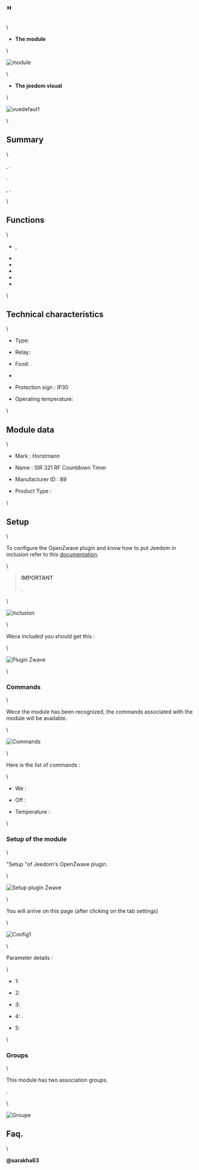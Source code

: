 " 
======================

\

-   **The module**

\

![module](images/secure.sir321/module.jpg)

\

-   **The jeedom visual**

\

![vuedefaut1](images/secure.sir321/vuedefaut1.jpg)

\

Summary 
------

\




,
.



.

,
.

\

Functions 
---------

\

-   ,
    

-   

-   

-   

-   

-   

\

Technical characteristics 
---------------------------

\

-   Type: 

-   Relay: 
    

-   Food: 

-   

-   Protection sign : IP30

-   Operating temperature: 

\

Module data 
-----------------

\

-   Mark : Horstmann

-   Name : SIR 321 RF Countdown Timer

-   Manufacturer ID : 89

-   Product Type : 
    

\

Setup 
-------------

\

To configure the OpenZwave plugin and know how to put Jeedom in
inclusion refer to this
[documentation](https://jeedom.fr/doc/documentation/plugins/openzwave/en_US/openzwave.html).

\

> **IMPORTANT**
>
> 
> 
> .

\

![inclusion](images/secure.sir321/inclusion.jpg)

\

Wece included you should get this :

\

![Plugin Zwave](images/secure.sir321/information.jpg)

\

### Commands 

\

Wece the module has been recognized, the commands associated with the module will be
available.

\

![Commands](images/secure.sir321/commandes.jpg)

\

Here is the list of commands :

\

-   We : 

-   Off : 

-   Temperature : 
    

\

### Setup of the module 

\


"Setup "of Jeedom's OpenZwave plugin.

\

![Setup plugin Zwave](images/plugin/bouton_configuration.jpg)

\

You will arrive on this page (after clicking on the tab
settings)

\

![Config1](images/secure.sir321/config1.jpg)

\

Parameter details :

\

-   1: 
    

-   2: 

-   3: 
    

-   4: 
    .

-   5: 
    

\

### Groups 

\

This module has two association groups. 

.

\

![Groupe](images/secure.sir321/groupe.jpg)

Faq. 
------

\

**@sarakha63**
